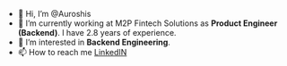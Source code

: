 - 👋 Hi, I’m @Auroshis
- 🔭 I’m currently working at M2P Fintech Solutions as **Product Engineer (Backend)**. I have 2.8 years of experience.
- 👀 I’m interested in **Backend Engineering**.
- 📫 How to reach me <a target="_blank" href="https://www.linkedin.com/in/auroshisray/">LinkedIN</a>


<!---
Auroshis/Auroshis is a ✨ special ✨ repository because its `README.md` (this file) appears on your GitHub profile.
You can click the Preview link to take a look at your changes.
--->
